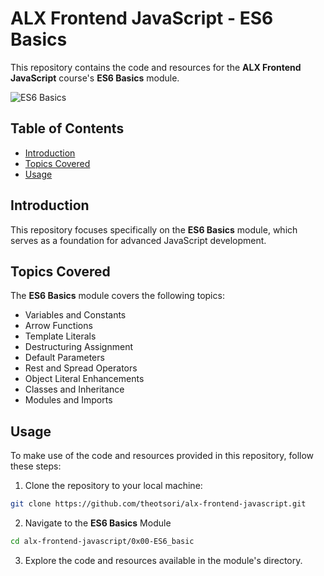 # ALX Frontend JavaScript - ES6 Basics

This repository contains the code and resources for the **ALX Frontend JavaScript** course's **ES6 Basics** module.

![ES6 Basics](https://dev.to/christinamcmahon/what-you-need-to-know-about-es6-pf)

## Table of Contents

- [Introduction](#introduction)
- [Topics Covered](#topics-covered)
- [Usage](#usage)

## Introduction

This repository focuses specifically on the **ES6 Basics** module, which serves as a foundation for advanced JavaScript development.

## Topics Covered

The **ES6 Basics** module covers the following topics:

- Variables and Constants
- Arrow Functions
- Template Literals
- Destructuring Assignment
- Default Parameters
- Rest and Spread Operators
- Object Literal Enhancements
- Classes and Inheritance
- Modules and Imports

## Usage

To make use of the code and resources provided in this repository, follow these steps:

1. Clone the repository to your local machine:

```bash
git clone https://github.com/theotsori/alx-frontend-javascript.git
```

2. Navigate to the **ES6 Basics** Module
```bash
cd alx-frontend-javascript/0x00-ES6_basic
```

3. Explore the code and resources available in the module's directory.

